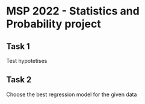 # MSP 2022 - Statistics and Probability project
## Task 1
Test hypotetises
## Task 2
Choose the best regression model for the given data
